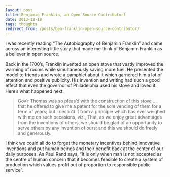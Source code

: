 ```yaml
---
layout: post
title: Benjamin Franklin, an Open Source Contributor?
date: 2013-12-18
tags: thoughts
redirect_from: /posts/ben-franklin-open-source-contributor/
---
```


I was recently reading “The Autobiography of Benjamin Franklin” and came across an interesting little story that made me think of Benjamin Franklin as a believer in open source.

Back in the 1700’s, Franklin invented an open stove that vastly improved the warming of rooms while simultaneously saving more fuel. He presented the model to friends and wrote a pamphlet about it which garnered him a lot of attention and positive publicity. His invention and writing had such a good effect that even the governor of Philadelphia used his stove and loved it. Here’s what happened next:

> Gov’r Thomas was so pleas’d with the construction of this stove ... that he offered to give me a patent for the sole vending of them for a term of years; but I declin’d it from a principle which has ever weighed with me on such occasions, viz., That, as we enjoy great advantages from the inventions of others, we should be glad of an opportunity to serve others by any invention of ours; and this we should do freely and generously.

I think we could all do to forget the monetary incentives behind innovative inventions and put human beings and their benefit back at the center of our daily purposes. As Paul Rand says, “It is only when man is not accepted as the centre of human concern that it becomes feasible to create a system of production which values profit out of proportion to responsible public service”.